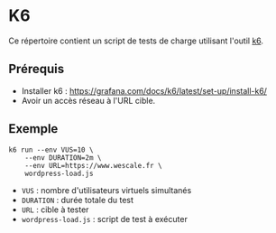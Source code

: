 # K6

Ce répertoire contient un script de tests de charge utilisant l'outil [k6](https://k6.io/).

## Prérequis
- Installer k6 : https://grafana.com/docs/k6/latest/set-up/install-k6/
- Avoir un accès réseau à l'URL cible.

## Exemple

```shell
k6 run --env VUS=10 \
	--env DURATION=2m \
	--env URL=https://www.wescale.fr \
	wordpress-load.js
```

- `VUS` : nombre d'utilisateurs virtuels simultanés
- `DURATION` : durée totale du test
- `URL` : cible à tester
- `wordpress-load.js` : script de test à exécuter


